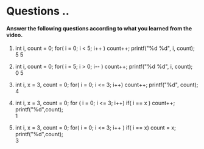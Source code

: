 # Questions ..

#### Answer the following questions according to what you learned from the video.

1. int i, count = 0; for( i = 0; i < 5; i++ ) count++; printf("%d %d", i, count);  
   5 5

2. int i, count = 0; for( i = 5; i > 0; i-- ) count++; printf("%d %d", i, count);  
   0 5

3. int i, x = 3, count = 0; for( i = 0; i <= 3; i++) count++; printf("%d", count);  
   4

4. int i, x = 3, count = 0; for ( i = 0; i <= 3; i++) if( i == x ) count++; printf("%d",count);  
   1

5. int i, x = 3, count = 0; for( i = 0; i <= 3; i++ ) if( i == x) count = x; printf("%d",count);  
   3
